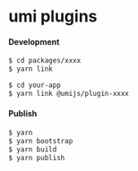 # umi plugins

#### Development

```bash
$ cd packages/xxxx
$ yarn link

$ cd your-app
$ yarn link @umijs/plugin-xxxx
```

#### Publish

```bash
$ yarn
$ yarn bootstrap
$ yarn build
$ yarn publish
```